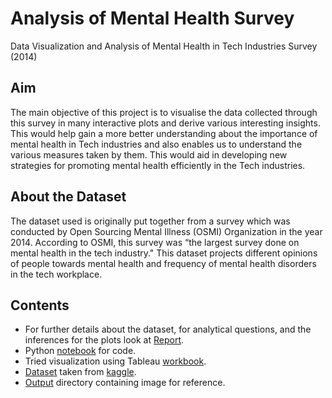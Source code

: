 # Analysis of Mental Health Survey
Data Visualization and Analysis of Mental Health in Tech Industries Survey (2014)

## Aim
The main objective of this project is to visualise the data collected through this survey in many interactive plots and derive various interesting insights. This would help gain a more better understanding about the importance of mental health in Tech industries and also enables us to understand the various measures taken by them. This would aid in developing new strategies for promoting mental health efficiently in the Tech industries.

## About the Dataset 
The dataset used is originally put together from a survey which was conducted by Open Sourcing Mental Illness (OSMI) Organization in the year 2014. According to OSMI, this survey was “the largest survey done on mental health in the tech industry." This dataset projects different opinions of people towards mental health and frequency of mental health disorders in the tech workplace.

## Contents
* For further details about the dataset, for analytical questions, and the inferences for the plots look at [Report](https://github.com/DivyaGladys/Analysis-of-Mental-Health-Survey/blob/main/Project%20Report.pdf).
* Python [notebook](https://github.com/DivyaGladys/Analysis-of-Mental-Health-Survey/blob/main/Analysis_code.ipynb) for code.
* Tried visualization using Tableau [workbook](https://github.com/DivyaGladys/Analysis-of-Mental-Health-Survey/blob/main/Survey_plots.twbx).
* [Dataset](https://github.com/DivyaGladys/Analysis-of-Mental-Health-Survey/blob/main/survey.csv) taken from [kaggle](https://www.kaggle.com/osmi/mental-health-in-tech-survey).
* [Output](https://github.com/DivyaGladys/Analysis-of-Mental-Health-Survey/tree/main/Output) directory containing image for reference.

